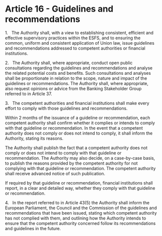 # Article 16 - Guidelines and recommendations


1.   The Authority shall, with a view to establishing consistent, efficient and effective supervisory practices within the ESFS, and to ensuring the common, uniform and consistent application of Union law, issue guidelines and recommendations addressed to competent authorities or financial institutions.

2.   The Authority shall, where appropriate, conduct open public consultations regarding the guidelines and recommendations and analyse the related potential costs and benefits. Such consultations and analyses shall be proportionate in relation to the scope, nature and impact of the guidelines or recommendations. The Authority shall, where appropriate, also request opinions or advice from the Banking Stakeholder Group referred to in Article 37.

3.   The competent authorities and financial institutions shall make every effort to comply with those guidelines and recommendations.

Within 2 months of the issuance of a guideline or recommendation, each competent authority shall confirm whether it complies or intends to comply with that guideline or recommendation. In the event that a competent authority does not comply or does not intend to comply, it shall inform the Authority, stating its reasons.

The Authority shall publish the fact that a competent authority does not comply or does not intend to comply with that guideline or recommendation. The Authority may also decide, on a case-by-case basis, to publish the reasons provided by the competent authority for not complying with that guideline or recommendation. The competent authority shall receive advanced notice of such publication.

If required by that guideline or recommendation, financial institutions shall report, in a clear and detailed way, whether they comply with that guideline or recommendation.

4.   In the report referred to in Article 43(5) the Authority shall inform the European Parliament, the Council and the Commission of the guidelines and recommendations that have been issued, stating which competent authority has not complied with them, and outlining how the Authority intends to ensure that the competent authority concerned follow its recommendations and guidelines in the future.
